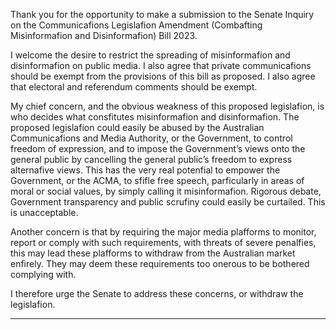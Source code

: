 Thank you for the opportunity to make a submission to the Senate Inquiry on the Communicafions
Legislafion Amendment (Combafting Misinformafion and Disinformafion) Bill 2023.

I welcome the desire to restrict the spreading of misinformafion and disinformafion on public media.
I also agree that private communicafions should be exempt from the provisions of this bill as proposed.
I also agree that electoral and referendum comments should be exempt.

My chief concern, and the obvious weakness of this proposed legislafion, is who decides what consfitutes
misinformafion and disinformafion. The proposed legislafion could easily be abused by the Australian
Communicafions and Media Authority, or the Government, to control freedom of expression, and to impose
the Government’s views onto the general public by cancelling the general public’s freedom to express
alternafive views. This has the very real potenfial to empower the Government, or the ACMA, to sfifle free
speech, parficularly in areas of moral or social values, by simply calling it misinformafion. Rigorous debate,
Government transparency and public scrufiny could easily be curtailed. This is unacceptable.

Another concern is that by requiring the major media plafforms to monitor, report or comply with such
requirements, with threats of severe penalfies, this may lead these plafforms to withdraw from the
Australian market enfirely. They may deem these requirements too onerous to be bothered complying
with.

I therefore urge the Senate to address these concerns, or withdraw the legislafion.


-----


